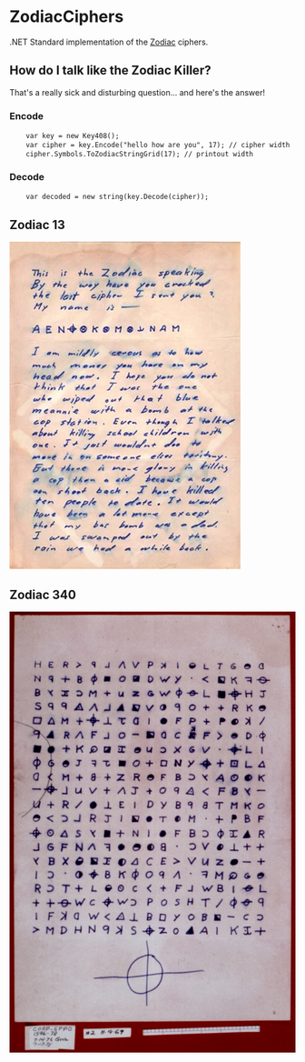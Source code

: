 # ZodiacCiphers
.NET Standard implementation of the [Zodiac](https://en.wikipedia.org/wiki/Zodiac_Killer) ciphers.

## How do I talk like the Zodiac Killer?
That's a really sick and disturbing question... and here's the answer!
### Encode
```
    var key = new Key408();
    var cipher = key.Encode("hello how are you", 17); // cipher width
    cipher.Symbols.ToZodiacStringGrid(17); // printout width
```
### Decode
```
    var decoded = new string(key.Decode(cipher));
```

## Zodiac 13
![Zodiac 13](/ZodiacCiphers/Images/Cipher13.jpg)

## Zodiac 340
![Zodiac 340](/ZodiacCiphers/Images/Cipher340.jpg)

